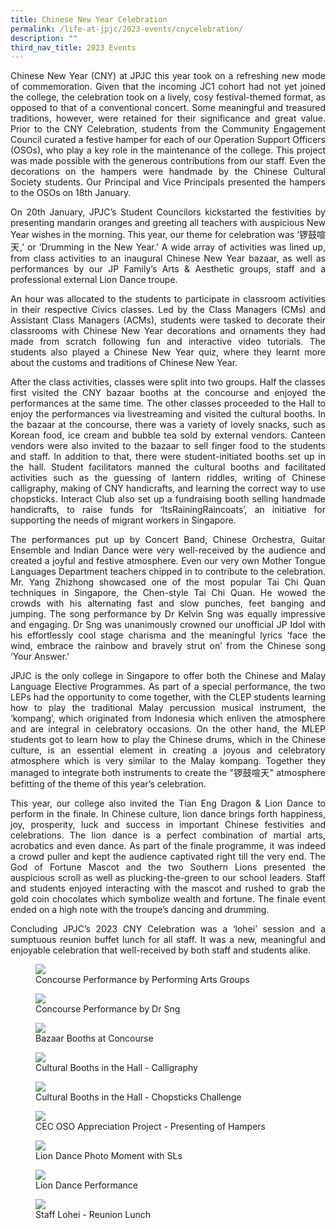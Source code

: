 ```yaml
---
title: Chinese New Year Celebration
permalink: /life-at-jpjc/2023-events/cnycelebration/
description: ""
third_nav_title: 2023 Events
---
```



<div align=justify>

<p>
Chinese New Year (CNY) at JPJC this year took on a refreshing new mode of commemoration. Given that the incoming JC1 cohort had not yet joined the college, the celebration took on a lively, cosy festival-themed format, as opposed to that of a conventional concert. Some meaningful and treasured traditions, however, were retained for their significance and great value. Prior to the CNY Celebration, students from the Community Engagement Council curated a festive hamper for each of our Operation Support Officers (OSOs), who play a key role in the maintenance of the college. This project was made possible with the generous contributions from our staff. Even the decorations on the hampers were handmade by the Chinese Cultural Society students. Our Principal and Vice Principals presented the hampers to the OSOs on 18th January.</p>

<p>
On 20th January, JPJC’s Student Councilors kickstarted the festivities by presenting mandarin oranges and greeting all teachers with auspicious New Year wishes in the morning. This year, our theme for celebration was ‘锣鼓喧天,’ or ‘Drumming in the New Year.’ A wide array of activities was lined up, from class activities to an inaugural Chinese New Year bazaar, as well as performances by our JP Family’s Arts & Aesthetic groups, staff and a professional external Lion Dance troupe.</p>

<p>
An hour was allocated to the students to participate in classroom activities in their respective Civics classes. Led by the Class Managers (CMs) and Assistant Class Managers (ACMs), students were tasked to decorate their classrooms with Chinese New Year decorations and ornaments they had made from scratch following fun and interactive video tutorials. The students also played a Chinese New Year quiz, where they learnt more about the customs and traditions of Chinese New Year. </p>

<p>
After the class activities, classes were split into two groups. Half the classes first visited the CNY bazaar booths at the concourse and enjoyed the performances at the same time. The other classes proceeded to the Hall to enjoy the performances via livestreaming and visited the cultural booths. In the bazaar at the concourse, there was a variety of lovely snacks, such as Korean food, ice cream and bubble tea sold by external vendors. Canteen vendors were also invited to the bazaar to sell finger food to the students and staff. In addition to that, there were student-initiated booths set up in the hall. Student facilitators manned the cultural booths and facilitated activities such as the guessing of lantern riddles, writing of Chinese calligraphy, making of CNY handicrafts, and learning the correct way to use chopsticks. Interact Club also set up a fundraising booth selling handmade handicrafts, to raise funds for ‘ItsRainingRaincoats’, an initiative for supporting the needs of migrant workers in Singapore.</p>

<p>
The performances put up by Concert Band, Chinese Orchestra, Guitar Ensemble and Indian Dance were very well-received by the audience and created a joyful and festive atmosphere. Even our very own Mother Tongue Languages Department teachers chipped in to contribute to the celebration. Mr. Yang Zhizhong showcased one of the most popular Tai Chi Quan techniques in Singapore, the Chen-style Tai Chi Quan. He wowed the crowds with his alternating fast and slow punches, feet banging and jumping. The song performance by Dr Kelvin Sng was equally impressive and engaging. Dr Sng was unanimously crowned our unofficial JP Idol with his effortlessly cool stage charisma and the meaningful lyrics ‘face the wind, embrace the rainbow and bravely strut on’ from the Chinese song ‘Your Answer.’</p>

<p>
JPJC is the only college in Singapore to offer both the Chinese and Malay Language Elective Programmes. As part of a special performance, the two LEPs had the opportunity to come together, with the CLEP students learning how to play the traditional Malay percussion musical instrument, the ‘kompang’, which originated from Indonesia which enliven the atmosphere and are integral in celebratory occasions. On the other hand, the MLEP students got to learn how to play the Chinese drums, which in the Chinese culture, is an essential element in creating a joyous and celebratory atmosphere which is very similar to the Malay kompang. Together they managed to integrate both instruments to create the "锣鼓喧天" atmosphere befitting of the theme of this year’s celebration.</p>

<p>
This year, our college also invited the Tian Eng Dragon & Lion Dance to perform in the finale. In Chinese culture, lion dance brings forth happiness, joy, prosperity, luck and success in important Chinese festivities and celebrations. The lion dance is a perfect combination of martial arts, acrobatics and even dance. As part of the finale programme, it was indeed a crowd puller and kept the audience captivated right till the very end. The God of Fortune Mascot and the two Southern Lions presented the auspicious scroll as well as plucking-the-green to our school leaders. Staff and students enjoyed interacting with the mascot and rushed to grab the gold coin chocolates which symbolize wealth and fortune. The finale event ended on a high note with the troupe’s dancing and drumming.</p>

<p>
Concluding JPJC’s 2023 CNY Celebration was a ‘lohei’ session and a sumptuous reunion buffet lunch for all staff. It was a new, meaningful and enjoyable celebration that well-received by both staff and students alike.</p>

<figure>
<img src="/images/Life%20@%20JPJC/2023%20Events/Chinese%20New%20Year%20Celebration/1%20Concourse%20Performance%20by%20Performing%20Arts%20Groups.jpg">
<figcaption>Concourse Performance by Performing Arts Groups</figcaption></figure>

<figure>
<img src="/images/Life%20@%20JPJC/2023%20Events/Chinese%20New%20Year%20Celebration/2%20Concourse%20Performance%20by%20Dr%20Sng.jpg">
<figcaption>Concourse Performance by Dr Sng</figcaption></figure>

<figure>
<img src="/images/Life%20@%20JPJC/2023%20Events/Chinese%20New%20Year%20Celebration/3%20Bazaar%20Booths%20at%20Concourse.jpg">
<figcaption>Bazaar Booths at Concourse</figcaption></figure>
	
<figure>
<img src="/images/Life%20@%20JPJC/2023%20Events/Chinese%20New%20Year%20Celebration/4%20Cultural%20Booths%20in%20the%20Hall_Calligraphy.jpg">
<figcaption>Cultural Booths in the Hall - Calligraphy</figcaption></figure>

<figure>
<img src="/images/Life%20@%20JPJC/2023%20Events/Chinese%20New%20Year%20Celebration/5%20Cultural%20Booths%20in%20the%20Hall_Chopstics%20Challenge.jpg">
<figcaption>Cultural Booths in the Hall - Chopsticks Challenge</figcaption></figure>

<figure>
<img src="/images/Life%20@%20JPJC/2023%20Events/Chinese%20New%20Year%20Celebration/6%20CEC%20OSO%20Appreciation%20Project%20_Presenting%20of%20Hampers.jpg">
<figcaption>CEC OSO Appreciation Project  - Presenting of Hampers</figcaption></figure>

<figure>
<img src="/images/Life%20@%20JPJC/2023%20Events/Chinese%20New%20Year%20Celebration/7%20Lion%20Dance%20Photo%20Moment%20with%20SLs.jpg">
<figcaption>Lion Dance Photo Moment with SLs</figcaption></figure>

<figure>
<img src="/images/Life%20@%20JPJC/2023%20Events/Chinese%20New%20Year%20Celebration/8%20Lion%20Dance%20Performance.jpg">
<figcaption>Lion Dance Performance</figcaption></figure>
	
<figure>
<img src="/images/Life%20@%20JPJC/2023%20Events/Chinese%20New%20Year%20Celebration/9%20Staff%20Lohei%20_%20Reunion%20Lunch.jpeg">
<figcaption>Staff Lohei - Reunion Lunch</figcaption></figure>
</div>